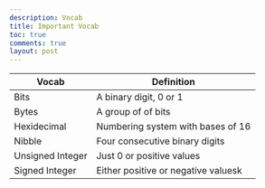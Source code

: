 ```yaml
---
description: Vocab
title: Important Vocab
toc: true
comments: true
layout: post
---
```

| Vocab      | Definition |
| ----------- | ----------- |
| Bits | A binary digit, 0 or 1 |
| Bytes | A group of of bits |
| Hexidecimal | Numbering system with bases of 16 |
| Nibble | Four consecutive binary digits |
| Unsigned Integer | Just 0 or positive values |
| Signed Integer | Either positive or negative valuesk |